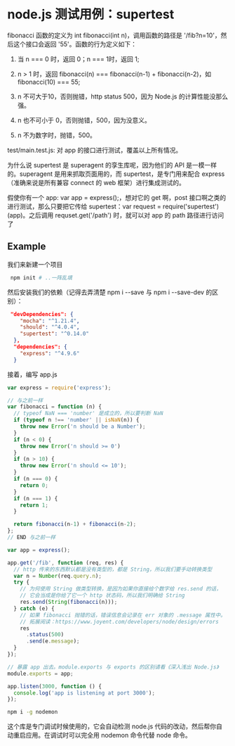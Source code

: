 # node.js 测试用例：supertest

fibonacci 函数的定义为 int fibonacci(int n)，调用函数的路径是 '/fib?n=10'，然后这个接口会返回 '55'。函数的行为定义如下：

1. 当 n === 0 时，返回 0；n === 1时，返回 1;

2. n > 1 时，返回 fibonacci(n) === fibonacci(n-1) + fibonacci(n-2)，如 fibonacci(10) === 55;

3. n 不可大于10，否则抛错，http status 500，因为 Node.js 的计算性能没那么强。

4. n 也不可小于 0，否则抛错，500，因为没意义。

5. n 不为数字时，抛错，500。

test/main.test.js: 对 app 的接口进行测试，覆盖以上所有情况。

为什么说 supertest 是 superagent 的孪生库呢，因为他们的 API 是一模一样的。superagent 是用来抓取页面用的，而 supertest，是专门用来配合 express （准确来说是所有兼容 connect 的 web 框架）进行集成测试的。

假使你有一个 app: var app = express();，想对它的 get 啊，post 接口啊之类的进行测试，那么只要把它传给 supertest：var request = require('supertest')(app)。之后调用 requset.get('/path') 时，就可以对 app 的 path 路径进行访问了

## Example

我们来新建一个项目

```bash
 npm init # ..一阵乱填
```

然后安装我们的依赖（记得去弄清楚 npm i --save 与 npm i --save-dev 的区别）：

```json
 "devDependencies": {
    "mocha": "^1.21.4",
    "should": "^4.0.4",
    "supertest": "^0.14.0"
  },
  "dependencies": {
    "express": "^4.9.6"
  }
```

接着，编写 app.js

```js
var express = require('express');

// 与之前一样
var fibonacci = function (n) {
  // typeof NaN === 'number' 是成立的，所以要判断 NaN
  if (typeof n !== 'number' || isNaN(n)) {
    throw new Error('n should be a Number');
  }
  if (n < 0) {
    throw new Error('n should >= 0')
  }
  if (n > 10) {
    throw new Error('n should <= 10');
  }
  if (n === 0) {
    return 0;
  }
  if (n === 1) {
    return 1;
  }

  return fibonacci(n-1) + fibonacci(n-2);
};
// END 与之前一样

var app = express();

app.get('/fib', function (req, res) {
  // http 传来的东西默认都是没有类型的，都是 String，所以我们要手动转换类型
  var n = Number(req.query.n);
  try {
    // 为何使用 String 做类型转换，是因为如果你直接给个数字给 res.send 的话，
    // 它会当成是你给了它一个 http 状态码，所以我们明确给 String
    res.send(String(fibonacci(n)));
  } catch (e) {
    // 如果 fibonacci 抛错的话，错误信息会记录在 err 对象的 .message 属性中。
    // 拓展阅读：https://www.joyent.com/developers/node/design/errors
    res
      .status(500)
      .send(e.message);
  }
});

// 暴露 app 出去。module.exports 与 exports 的区别请看《深入浅出 Node.js》
module.exports = app;

app.listen(3000, function () {
  console.log('app is listening at port 3000');
});
```

```bash
npm i -g nodemon
```

这个库是专门调试时候使用的，它会自动检测 node.js 代码的改动，然后帮你自动重启应用。在调试时可以完全用 nodemon 命令代替 node 命令。